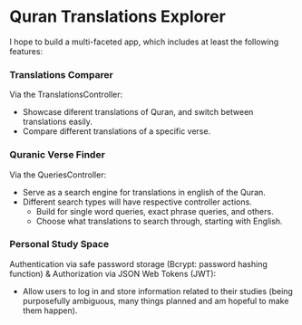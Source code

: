 # Quran Translations Explorer

I hope to build a multi-faceted app, which includes at least the following features:

### Translations Comparer

Via the TranslationsController:
* Showcase diferent translations of Quran, and switch between translations easily.
* Compare different translations of a specific verse.

### Quranic Verse Finder

Via the QueriesController:
* Serve as a search engine for translations in english of the Quran.
* Different search types will have respective controller actions. 
  * Build for single word queries, exact phrase queries, and others.
  * Choose what translations to search through, starting with English.
  
### Personal Study Space

Authentication via safe password storage (Bcrypt: password hashing function) & Authorization via JSON Web Tokens (JWT):
* Allow users to log in and store information related to their studies (being purposefully ambiguous, many things planned and am hopeful to make them happen).
